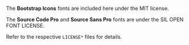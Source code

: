 The **Bootstrap Icons** fonts are included here under the MIT license.

The **Source Code Pro** and **Source Sans Pro** fonts are under the SIL OPEN FONT LICENSE.

Refer to the respective `LICENSE*` files for details.
